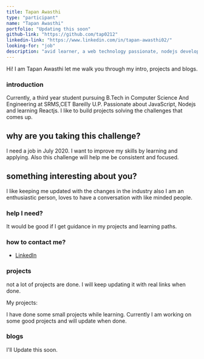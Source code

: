 ```yaml
---
title: Tapan Awasthi
type: "participant"
name: "Tapan Awasthi"
portfolio: "Updating this soon"
github-link: "https://github.com/tap0212"
linkedin-link: "https://www.linkedin.com/in/tapan-awasthi02/"
looking-for: "job"
description: "avid learner, a web technology passionate, nodejs developer"
---
```


Hi! I am Tapan Awasthi let me walk you through my intro, projects and blogs.

### introduction

Currently, a third year student pursuing B.Tech in Computer Science And Engineering at SRMS,CET Bareilly U.P.
Passionate about JavaScript, Nodejs and learning Reactjs. I like to build projects solving the challenges that comes up.

## why are you taking this challenge?

I need a job in July 2020.
I want to improve my skills by learning and applying.
Also this challenge will help me be consistent and focused.

## something interesting about you?

I like keeping me updated with the changes in the industry also I am an enthusiastic person, loves to have a conversation with like minded people. 

### help I need?

It would be good if I get guidance in my projects and learning paths.

### how to contact me?

- [LinkedIn](https://www.linkedin.com/in/tapan-awasthi02/)

### projects

not a lot of projects are done. I will keep updating it with real links when done.

My projects:

I have done some small projects while learning. Currently I am working on some good projects and will update when done.

### blogs

I'll Update this soon.